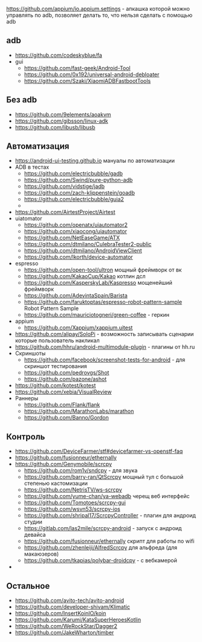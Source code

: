 https://github.com/appium/io.appium.settings - апкашка которой можно управлять по adb, позволяет делать то, что нельзя сделать с помощью adb

## adb
* https://github.com/codeskyblue/fa
* gui
  * https://github.com/fast-geek/Android-Tool
  * https://github.com/0x192/universal-android-debloater
  * https://github.com/Szaki/XiaomiADBFastbootTools
## Без adb
* https://github.com/9elements/aoakvm
* https://github.com/gibsson/linux-adk
* https://github.com/libusb/libusb
## Автоматизация
* https://android-ui-testing.github.io мануалы по автоматизации
* ADB в тестах
    * https://github.com/electricbubble/gadb
    * https://github.com/Swind/pure-python-adb
    * https://github.com/vidstige/jadb
    * https://github.com/zach-klippenstein/goadb
    * https://github.com/electricbubble/guia2
    * 
* https://github.com/AirtestProject/Airtest
* uiatomator
    * https://github.com/openatx/uiautomator2 
    * https://github.com/xiaocong/uiautomator
    * https://github.com/NetEaseGame/ATX
    * https://github.com/dtmilano/CulebraTester2-public
    * https://github.com/dtmilano/AndroidViewClient
    * https://github.com/lkorth/device-automator
* espresso
    * https://github.com/open-tool/ultron мощный фреймворк от вк
    * https://github.com/KakaoCup/Kakao котлин дсл
    * https://github.com/KasperskyLab/Kaspresso мощенейший фреймворк
    * https://github.com/AdevintaSpain/Barista
    * https://github.com/faruktoptas/espresso-robot-pattern-sample Robot Pattern Sample
    * https://github.com/mauriciotogneri/green-coffee - геркин
* appium
    * https://github.com/Xappium/xappium.uitest
* https://github.com/alipay/SoloPi - возможность записывать сценарии которые пользователь накликал
* https://github.com/hhru/android-multimodule-plugin - плагины от  hh.ru
* Скриншоты
    * https://github.com/facebook/screenshot-tests-for-android - для скриншот тестирования
    * https://github.com/pedrovgs/Shot
    * https://github.com/pazone/ashot
* https://github.com/kotest/kotest
* https://github.com/xebia/VisualReview
* Раннеры
    * https://github.com/Flank/flank
    * https://github.com/MarathonLabs/marathon
    * https://github.com/Banno/Gordon



## Контроль
* https://github.com/DeviceFarmer/stf#devicefarmer-vs-openstf-faq
* https://github.com/fusionneur/ethernally
* https://github.com/Genymobile/scrcpy 
    * https://github.com/rom1v/sndcpy - для звука
    * https://github.com/barry-ran/QtScrcpy мощный тул с большой степенью кастомизации
    * https://github.com/NetrisTV/ws-scrcpy
    * https://github.com/yume-chan/ya-webadb черещ веб интерфейс
    * https://github.com/Tomotoes/scrcpy-gui
    * https://github.com/wsvn53/scrcpy-ios
    * https://github.com/shripal17/ScrcpyController - плагин для андроид студии
    * https://gitlab.com/las2mile/scrcpy-android - запуск с андроид девайса
    * https://github.com/fusionneur/ethernally скрипт для работы по wifi
    * https://github.com/zhenleiji/AlfredScrcpy для альфреда (для макаюзеров)
    * https://github.com/tkapias/polybar-droidcpy - с вебкамерой
* 

## Остальное
* https://github.com/avito-tech/avito-android
* https://github.com/developer-shivam/Klimatic
* https://github.com/InsertKoinIO/koin
* https://github.com/Karumi/KataSuperHeroesKotlin
* https://github.com/WeRockStar/Dagger2
* https://github.com/JakeWharton/timber

